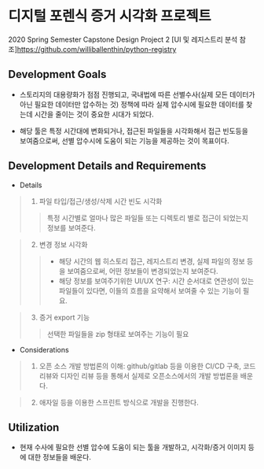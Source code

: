 디지털 포렌식 증거 시각화 프로젝트
===================================
2020 Spring Semester Capstone Design Project 2
[UI 및 레지스트리 분석 참조]<https://github.com/williballenthin/python-registry>

## Development Goals

* 스토리지의 대용량화가 점점 진행되고, 국내법에 따른 선별수사(실제 모든 데이터가 아닌 필요한 데이터만 압수하는 것) 정책에 따라 실제 압수시에 필요한 데이터를 찾는데 시간을 줄이는 것이 중요한 시대가 되었다.

* 해당 툴은 특정 시간대에 변화되거나, 접근된 파일들을 시각화해서 접근 빈도등을 보여줌으로써, 선별 압수시에 도움이 되는 기능을 제공하는 것이 목표이다.

## Development Details and Requirements

* Details
> 1. 파일 타입/접근/생성/삭제 시간 빈도 시각화
>> 특정 시간별로 얼마나 많은 파일들 또는 디렉토리 별로 접근이 되었는지 정보를 보여준다.      


> 2. 변경 정보 시각화
>> + 해당 시간의 웹 히스토리 접근, 레지스트리 변경, 실제 파일의 정보 등을 보여줌으로써, 어떤 정보들이 변경되었는지 보여준다.
>> + 해당 정보를 보여주기위한 UI/UX 연구: 시간 순서대로 연관성이 있는 파일들이 있다면, 이들의 흐름을 요약해서 보여줄 수 있는 기능이 필요.


> 3. 증거 export 기능
>> 선택한 파일들을 zip 형태로 보여주는 기능이 필요       


* Considerations
> 1. 오픈 소스 개발 방법론의 이해: github/gitlab 등을 이용한 CI/CD 구축, 코드 리뷰와 디자인 리뷰 등을 통해서 실제로 오픈소스에서의 개발 방법론을 배운다.     

> 2. 애자일 등을 이용한 스프린트 방식으로 개발을 진행한다.     

## Utilization

* 현재 수사에 필요한 선별 압수에 도움이 되는 툴을 개발하고, 시각화/증거 이미지 등에 대한 정보들을 배운다.
